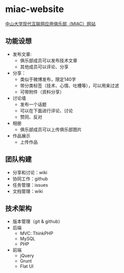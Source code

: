 miac-website
=======================

[中山大学现代互联网应用俱乐部（MIAC）网站](http://sysumiac.com)


## 功能设想
* 发布文章: 
	* 俱乐部成员可以发布技术文章
	* 其他成员可以评论、分享
* 分享：
	* 类似于微博发布，限定140字
	* 带分类标签（技术、心情、吐槽等），可以用来过滤
	* 可带附件（资料分享）
* 讨论墙
	* 发布一个话题
	* 可以在下面进行评论、讨论
	* 赞同、反对
* 相册
	* 俱乐部成员可以上传俱乐部图片
* 作品展示
	* 上传作品

## 团队构建
* 分享和讨论：wiki
* 协同工作：github
* 任务管理：issues
* 文档管理：wiki

## 技术架构
* 版本管理（git & github）
* 后端
	* MVC: ThinkPHP
	* MySQL
	* PHP
* 前端
	* jQuery
	* Grunt
	* Flat UI
